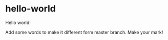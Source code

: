 # hello-world
Hello world!

Add some words to make it different form master branch.
Make your mark!
